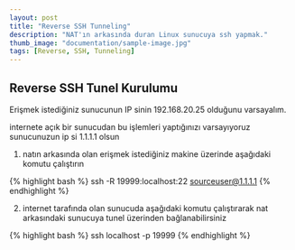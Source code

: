 ```yaml
---
layout: post
title: "Reverse SSH Tunneling"
description: "NAT'ın arkasında duran Linux sunucuya ssh yapmak."
thumb_image: "documentation/sample-image.jpg"
tags: [Reverse, SSH, Tunneling]
---
```


## Reverse SSH Tunel Kurulumu

Erişmek istediğiniz sunucunun IP sinin 192.168.20.25 olduğunu varsayalım.

internete açık bir sunucudan bu işlemleri yaptığınızı varsayıyoruz sunucunuzun ip si 1.1.1.1 olsun

1. natın arkasında olan erişmek istediğiniz makine üzerinde aşağıdaki komutu çalıştırın

{% highlight bash %}
ssh -R 19999:localhost:22 sourceuser@1.1.1.1
{% endhighlight %}

2. internet tarafında olan sunucuda aşağıdaki komutu çalıştırarak nat arkasındaki sunucuya tunel üzerinden bağlanabilirsiniz

{% highlight bash %}
ssh localhost -p 19999
{% endhighlight %}
